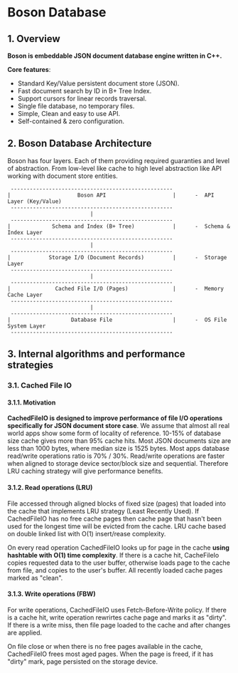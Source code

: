 
# Boson Database

## 1. Overview

**Boson is embeddable JSON document database engine written in C++.**

**Core features**:
- Standard Key/Value persistent document store (JSON).
- Fast document search by ID in B+ Tree Index.
- Support cursors for linear records traversal.
- Single file database, no temporary files.
- Simple, Clean and easy to use API.
- Self-contained & zero configuration.


## 2. Boson Database Architecture

Boson has four layers. Each of them providing required guaranties 
and level of abstraction. From low-level like cache to high level
abstraction like API working with document store entities.

     ---------------------------------------------------
    |                     Boson API                     |      -  API Layer (Key/Value)
     ---------------------------------------------------
                              |
     ---------------------------------------------------
    |             Schema and Index (B+ Tree)            |      -  Schema & Index Layer
     ---------------------------------------------------
                              |     
     ---------------------------------------------------
    |            Storage I/O (Document Records)         |      -  Storage Layer
     ---------------------------------------------------
                              |                           
     ---------------------------------------------------
    |              Cached File I/O (Pages)              |      -  Memory Cache Layer
     ---------------------------------------------------
                              |
     ---------------------------------------------------
    |                   Database File                   |      -  OS File System Layer
     --------------------------------------------------- 




## 3. Internal algorithms and performance strategies

### 3.1. Cached File IO

#### 3.1.1. Motivation

**CachedFileIO is designed to improve performance of file I/O 
operations specifically for JSON document store case**. We assume 
that almost all real world apps show some form of locality of 
reference. 10-15% of database size cache gives more than 95% 
cache hits. Most JSON documents size are less than 1000 bytes, 
where median size is 1525 bytes. Most apps database read/write 
operations ratio is 70% / 30%. Read/write operations are faster 
when aligned to storage device sector/block size and sequential. 
Therefore LRU caching strategy will give performance benefits.


#### 3.1.2. Read operations (LRU)
 
File accessed through aligned blocks of fixed size (pages) that 
loaded into the cache that implements LRU strategy (Least Recently 
Used). If CachedFileIO has no free cache pages then cache page that 
hasn't been used for the longest time will be evicted from the cache.
LRU cache based on double linked list with O(1) insert/rease complexity.

On every read operation CachedFileIO looks up for page in the cache
**using hashtable with O(1) time complexity**. If there is a cache hit, 
CacheFileIo copies requested data to the user buffer, otherwise loads
page to the cache from file, and copies to the user's buffer. All 
recently loaded cache pages marked as "clean".


#### 3.1.3. Write operations (FBW)

For write operations, CachedFileIO uses Fetch-Before-Write policy.
If there is a cache hit, write operation rewrirtes cache page
and marks it as "dirty". If there is a write miss, then file 
page loaded to the cache and after changes are applied.

On file close or when there is no free pages available in the
cache, CachedFileIO frees most aged pages. When the page is freed,
if it has "dirty" mark, page persisted on the storage device.




